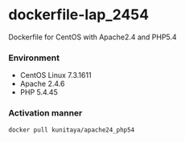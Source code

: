 # dockerfile-lap_2454
Dockerfile for CentOS with Apache2.4 and PHP5.4

### Environment
* CentOS Linux 7.3.1611
* Apache 2.4.6
* PHP 5.4.45

### Activation manner
```
docker pull kunitaya/apache24_php54
```
